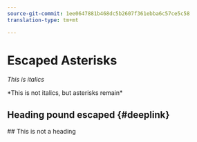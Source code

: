 ```yaml
---
source-git-commit: 1ee0647881b468dc5b2607f361ebba6c57ce5c58
translation-type: tm+mt

---
```

# Escaped Asterisks

*This is italics*

\*This is not italics, but asterisks remain\*

## Heading pound escaped {#deeplink}

\#\# This is not a heading
